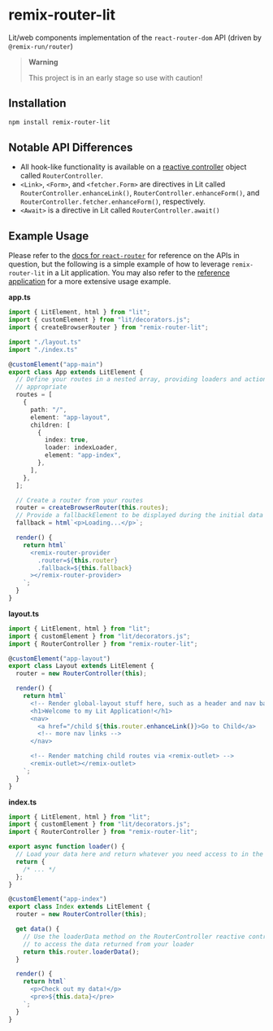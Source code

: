 # remix-router-lit

Lit/web components implementation of the `react-router-dom` API (driven by `@remix-run/router`)

> **Warning**
>
> This project is in an early stage so use with caution!

## Installation

```bash
npm install remix-router-lit
```

## Notable API Differences

- All hook-like functionality is available on a [reactive controller][reactive-controller] object called `RouterController`.
- `<Link>`, `<Form>`, and `<fetcher.Form>` are directives in Lit called `RouterController.enhanceLink()`, `RouterController.enhanceForm()`, and `RouterController.fetcher.enhanceForm()`, respectively.
- `<Await>` is a directive in Lit called `RouterController.await()`

## Example Usage

Please refer to the [docs for `react-router`][rr-docs] for reference on the APIs in question, but the following is a simple example of how to leverage `remix-router-lit` in a Lit application. You may also refer to the [reference application][reference-app] for a more extensive usage example.

**app.ts**

```ts
import { LitElement, html } from "lit";
import { customElement } from "lit/decorators.js";
import { createBrowserRouter } from "remix-router-lit";

import "./layout.ts"
import "./index.ts"

@customElement("app-main")
export class App extends LitElement {
  // Define your routes in a nested array, providing loaders and actions where
  // appropriate
  routes = [
    {
      path: "/",
      element: "app-layout",
      children: [
        {
          index: true,
          loader: indexLoader,
          element: "app-index",
        },
      ],
    },
  ];

  // Create a router from your routes
  router = createBrowserRouter(this.routes);
  // Provide a fallbackElement to be displayed during the initial data load
  fallback = html`<p>Loading...</p>`;

  render() {
    return html`
      <remix-router-provider
        .router=${this.router}
        .fallback=${this.fallback}
      ></remix-router-provider>
    `;
  }
}
```

**layout.ts**

```ts
import { LitElement, html } from "lit";
import { customElement } from "lit/decorators.js";
import { RouterController } from "remix-router-lit";

@customElement("app-layout")
export class Layout extends LitElement {
  router = new RouterController(this);

  render() {
    return html`
      <!-- Render global-layout stuff here, such as a header and nav bar -->
      <h1>Welcome to my Lit Application!</h1>
      <nav>
        <a href="/child ${this.router.enhanceLink()}>Go to Child</a>
        <!-- more nav links -->
      </nav>

      <!-- Render matching child routes via <remix-outlet> -->
      <remix-outlet></remix-outlet>
    `;
  }
}
```

**index.ts**

```ts
import { LitElement, html } from "lit";
import { customElement } from "lit/decorators.js";
import { RouterController } from "remix-router-lit";

export async function loader() {
  // Load your data here and return whatever you need access to in the UI
  return {
    /* ... */
  };
}

@customElement("app-index")
export class Index extends LitElement {
  router = new RouterController(this);

  get data() {
    // Use the loaderData method on the RouterController reactive controller
    // to access the data returned from your loader
    return this.router.loaderData();
  }

  render() {
    return html`
      <p>Check out my data!</p>
      <pre>${this.data}</pre>
    `;
  }
}
```

[reactive-controller]: https://lit.dev/docs/composition/controllers
[rr-docs]: https://reactrouter.com/en/main
[reference-app]: ./reference-app
